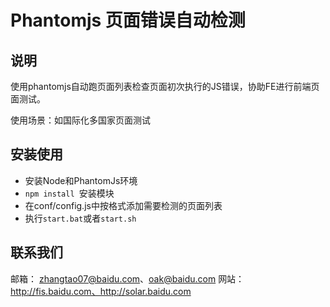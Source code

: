 Phantomjs 页面错误自动检测 
=========

## 说明

使用phantomjs自动跑页面列表检查页面初次执行的JS错误，协助FE进行前端页面测试。

使用场景：如国际化多国家页面测试

## 安装使用

 - 安装Node和PhantomJs环境
 - `npm install `安装模块
 - 在conf/config.js中按格式添加需要检测的页面列表
 - 执行`start.bat`或者`start.sh`


## 联系我们

邮箱： zhangtao07@baidu.com、oak@baidu.com
网站： http://fis.baidu.com、http://solar.baidu.com



